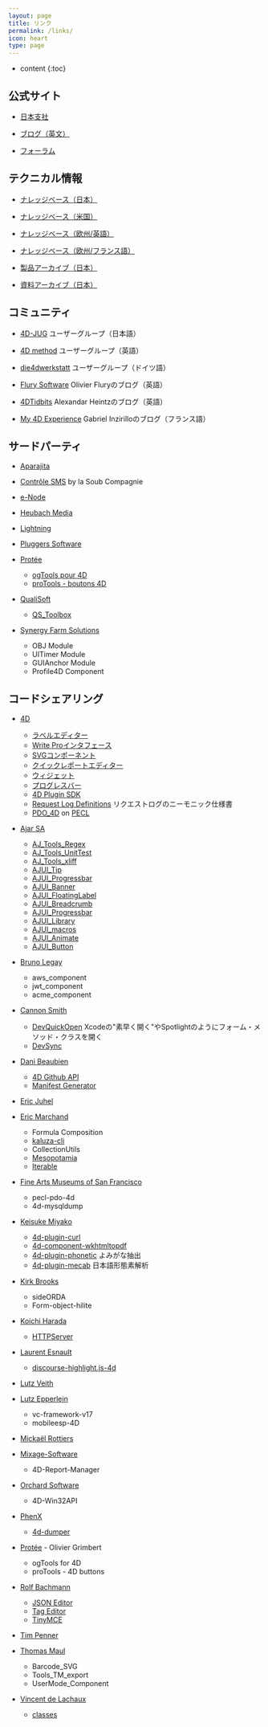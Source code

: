 ```yaml
---
layout: page
title: リンク
permalink: /links/
icon: heart
type: page
---
```


* content
{:toc}

## 公式サイト

* [日本支社](https://jp.4d.com/)

* [ブログ（英文）](https://blog.4d.com/)

* [フォーラム](https://discuss.4d.com/)

## テクニカル情報

* [ナレッジベース（日本）](http://kb.4d-japan.com/)

* [ナレッジベース（米国）](https://kb.4d.com/)

* [ナレッジベース（欧州/英語）](https://taow.4d.com/Tech-Tips/tipsList.en.html/)

* [ナレッジベース（欧州/フランス語）](https://taow.4d.com/Tech-Tips/tipsList.fr.html/)

* [製品アーカイブ（日本）](http://library.4d-japan.com/PRODUCTS/4D/)

* [資料アーカイブ（日本）](http://library.4d-japan.com/REFERENCE/)

## コミュニティ

* [4D-JUG](http://4djug.forumjap.com/) ユーザーグループ（日本語）

* [4D method](https://4dmethod.com/) ユーザーグループ（英語）

* [die4dwerkstatt](https://die4dwerkstatt.de/) ユーザーグループ（ドイツ語）

* [Flury Software](https://flury-software.ch/category/4d/) Olivier Fluryのブログ（英語）

* [4DTidbits](http://blog.heintz.net) Alexandar Heintzのブログ（英語）

* [My 4D Experience](https://my4dexperience.home.blog) Gabriel Inzirilloのブログ（フランス語）

## サードパーティ

* [Aparajita](https://aparajita.com/)

* [Contrôle SMS](https://www.controle-sms.com/en/) by la Soub Compagnie

* [e-Node](http://www.e-node.net/)

* [Heubach Media](https://www.hmplugins.com/)

* [Lightning](http://www.grahamlangley.co.uk/)

* [Pluggers Software](https://www.pluggers.nl/)

* [Protée](https://www.protee.org/index.php/fr/)
    * [ogTools pour 4D](https://www.protee.org/index.php/en/download-en/ogtools)
    * [proTools - boutons 4D](https://www.protee.org/index.php/fr/produits/outils-de-gestion/protools)
    
* [QualiSoft](http://association-qualisoft.eu)
    * [QS_Toolbox](http://association-qualisoft.eu/qs_toolbox/telechargement-qs_toolbox/)

* [Synergy Farm Solutions](http://www.synergyfarmsolutions.com/styled/index.html)
    * OBJ Module
    * UITimer Module
    * GUIAnchor Module
    * Profile4D Component
    
## コードシェアリング

* [4D](https://github.com/4d)
    * [ラベルエディター](https://github.com/4d/4D-Labels)
    * [Write Proインタフェース](https://github.com/4d/4D-WritePro-Interface)
    * [SVGコンポーネント](https://github.com/4d/4D-SVG)
    * [クイックレポートエディター](https://github.com/4d/4D-Report)
    * [ウィジェット](https://github.com/4d/4D-Widgets)
    * [プログレスバー](https://github.com/4d/4D-Progress)
    * [4D Plugin SDK](https://github.com/4d/4D-Plugin-SDK)
    * [Request Log Definitions](https://github.com/4d/request-log-definitions) リクエストログのニーモニック仕様書
    * [PDO_4D](https://php.net/pdo_4d) on [PECL](http://pecl.php.net/package/PDO_4D)

* [Ajar SA](https://github.com/AJARProject)
    * [AJ_Tools_Regex](https://github.com/AJARProject/AJ_Tools_Regex)
    * [AJ_Tools_UnitTest](https://ch-fr.4d.com/ajtoolsunittest)
    * [AJ_Tools_xliff](https://ch-fr.4d.com/ajtoolsxliff)
    * [AJUI_Tip](https://ch-fr.4d.com/ajuitip-11/)
    * [AJUI_Progressbar](https://ch-fr.4d.com/ajuiprogressbar-10/)
    * [AJUI_Banner](https://ch-fr.4d.com/ajuibanner-15/)
    * [AJUI_FloatingLabel](https://ch-fr.4d.com/ajuifloatinglabel)
    * [AJUI_Breadcrumb](https://ch-fr.4d.com/ajuibreadcrumb)
    * [AJUI_Progressbar](https://github.com/AJARProject/AJUI_Progressbar)
    * [AJUI_Library](https://github.com/AJARProject/AJUI_Library)
    * [AJUI_macros](https://github.com/AJARProject/AJUI_macros)
    * [AJUI_Animate](https://github.com/AJARProject/AJUI_Animate)
    * [AJUI_Button](https://github.com/AJARProject/AJUI_Button)

* [Bruno Legay](https://github.com/blegay)
    * aws_component
    * jwt_component
    * acme_component
    
* [Cannon Smith](https://github.com/cannonsmith)
    * [DevQuickOpen](https://github.com/cannonsmith/DevQuickOpen) Xcodeの"素早く開く"やSpotlightのようにフォーム・メソッド・クラスを開く
    * [DevSync](https://github.com/cannonsmith/DevSync)
    
* [Dani Beaubien](https://github.com/dbeaubien)
    * [4D Github API](https://github.com/dbeaubien/4D-Github-API-Component)
    * [Manifest Generator](https://github.com/dbeaubien/Manifest-Generator-4D-Component)
    
* [Eric Juhel](https://github.com/Jim-Fergus)

* [Eric Marchand](https://mesopelagique.github.io)
    * Formula Composition
    * [kaluza-cli](https://github.com/mesopelagique/Kaluza)
    * CollectionUtils
    * [Mesopotamia](https://github.com/mesopelagique/Mesopotamia)
    * [Iterable](https://github.com/mesopelagique/Iterable)
   
* [Fine Arts Museums of San Francisco](https://github.com/famsf)
    * pecl-pdo-4d
    * 4d-mysqldump

* [Keisuke Miyako](https://github.com/miyako)

    * [4d-plugin-curl](https://github.com/miyako/4d-plugin-curl-v2)
    * [4d-component-wkhtmltopdf](https://github.com/miyako/4d-component-wkhtmltopdf)
    * [4d-plugin-phonetic](https://github.com/miyako/4d-plugin-x-phonetic) よみがな抽出
    * [4d-plugin-mecab](https://github.com/miyako/4d-plugin-mecab-v2) 日本語形態素解析

* [Kirk Brooks](https://github.com/KirkBrooks)
    * sideORDA  
    * Form-object-hilite
    
* [Koichi Harada](https://github.com/KoichiHaradaEndor)
    * [HTTPServer](https://github.com/KoichiHaradaEndor/HTTPServer)

* [Laurent Esnault](https://github.com/laurent-esnault)
    * [discourse-highlight.js-4d](https://github.com/laurent-esnault/discourse-highlight.js-4d)
    
* [Lutz Veith](https://github.com/lveith)    
    
* [Lutz Epperlein](https://github.com/elutz)
    * vc-framework-v17
    * mobileesp-4D    
    
* [Mickaël Rottiers](https://github.com/mickaelr4d)

* [Mixage-Software](https://github.com/Mixage-Software)
    * 4D-Report-Manager

* [Orchard Software](https://github.com/OrchardSoftware)   
    * 4D-Win32API

* [PhenX](https://github.com/PhenX)
    * [4d-dumper](https://github.com/PhenX/4d-dumper)
    
* [Protée](http://www.protee.org/index.php/fr/produits/outils-de-gestion) - Olivier Grimbert
    * ogTools for 4D
    * proTools - 4D buttons

* [Rolf Bachmann](https://github.com/4dgeek)
    * [JSON Editor](https://github.com/4dgeek/4d-component-jsonEditor)
    * [Tag Editor](https://github.com/4dgeek/4d-component-tagEditor)
    * [TinyMCE](https://github.com/4dgeek/4d-component-tinymce)
    
* [Tim Penner](https://github.com/tpenner)    
    
* [Thomas Maul](https://github.com/ThomasMaul)
    * Barcode_SVG
    * Tools_TM_export
    * UserMode_Component
    
* [Vincent de Lachaux](https://github.com/vdelachaux)
    * [classes](https://github.com/vdelachaux/classes)
